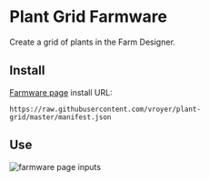 # Plant Grid Farmware
Create a grid of plants in the Farm Designer.

## Install
[Farmware page](https://my.farm.bot/app/farmware) install URL:
```
https://raw.githubusercontent.com/vroyer/plant-grid/master/manifest.json
```

## Use

![farmware page inputs](https://user-images.githubusercontent.com/12681652/33813797-f4c998de-ddda-11e7-823c-67e4e217b2e9.png)
